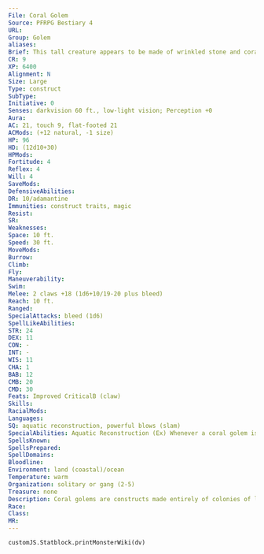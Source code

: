 ```yaml
---
File: Coral Golem
Source: PFRPG Bestiary 4
URL: 
Group: Golem
aliases: 
Brief: This tall creature appears to be made of wrinkled stone and coral, bits of plant life clinging to its creased body and clawlike hands.
CR: 9
XP: 6400
Alignment: N
Size: Large
Type: construct
SubType: 
Initiative: 0
Senses: darkvision 60 ft., low-light vision; Perception +0
Aura: 
AC: 21, touch 9, flat-footed 21
ACMods: (+12 natural, -1 size)
HP: 96
HD: (12d10+30)
HPMods: 
Fortitude: 4
Reflex: 4
Will: 4
SaveMods: 
DefensiveAbilities: 
DR: 10/adamantine
Immunities: construct traits, magic
Resist: 
SR: 
Weaknesses: 
Space: 10 ft.
Speed: 30 ft.
MoveMods: 
Burrow: 
Climb: 
Fly: 
Maneuverability: 
Swim: 
Melee: 2 claws +18 (1d6+10/19-20 plus bleed)
Reach: 10 ft.
Ranged: 
SpecialAttacks: bleed (1d6)
SpellLikeAbilities: 
STR: 24
DEX: 11
CON: -
INT: -
WIS: 11
CHA: 1
BAB: 12
CMB: 20
CMD: 30
Feats: Improved CriticalB (claw)
Skills: 
RacialMods: 
Languages: 
SQ: aquatic reconstruction, powerful blows (slam)
SpecialAbilities: Aquatic Reconstruction (Ex) Whenever a coral golem is touching a body of saltwater of a size equal to or greater than its own size, it gains fast healing 5.  Immunity to Magic (Ex) A coral golem is immune to any spell or spell-like ability that allows spell resistance. In addition, certain spells and effects function differently against the creature, as noted below. • Any spell with the water descriptor heals a coral golem 1d6 points of damage per level of the caster (maximum 10d6). • Transmute rock to mud slows a coral golem (as the slow spell) for 1d6 rounds (no save). • Transmute mud to rock increases the golem's bleed damage to 2d6 for 3 rounds. • Soften earth and stone causes a coral golem to lose its damage reduction for 3 rounds.
SpellsKnown: 
SpellsPrepared: 
SpellDomains: 
Bloodline: 
Environment: land (coastal)/ocean
Temperature: warm
Organization: solitary or gang (2-5)
Treasure: none
Description: Coral golems are constructs made entirely of colonies of living coral drawn from the ocean. While their sharpened appendages are capable of performing tasks that require meticulous precision, they are equally useful in martial combat. Wizards and sorcerers employ coral golems to collect delicate specimens of plant life from local beaches, spear and retrieve fish from the ocean for meals, and protect valuable locations such as their masters' homes or veins of minerals and other potent resources. A coral golem is 9 feet tall and weighs 1,000 pounds.  Construction  A coral golem's body is made of a healthy colony of living coral weighing at least 1,000 pounds, infused with rare organic substances and minerals worth 3,500 gp.  CORAL GOLEM  CL 11th; Price 57,500 gp  Construction  Requirements Craft Construct, animate object, geas/quest, keen edge, limited wish, water breathing, creator must be caster level 11th; Skill Craft (sculpture) DC 15; Cost 30,500 gp
Race: 
Class: 
MR: 
---
```

```dataviewjs
customJS.Statblock.printMonsterWiki(dv)
```
